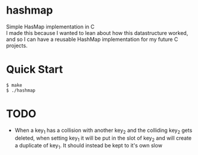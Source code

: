 # hashmap

Simple HasMap implementation in C \
I made this because I wanted to lean about how this datastructure worked,
and so I can have a reusable HashMap implementation for my future C projects.

# Quick Start

```console
$ make
$ ./hashmap
```

# TODO
 * When a key<sub>1</sub> has a collision with another key<sub>2</sub> and the colliding key<sub>2</sub> gets deleted, when setting key<sub>1</sub> it will be put in the slot of key<sub>2</sub> and will create a duplicate of key<sub>1</sub>. It should instead be kept to it's own slow

